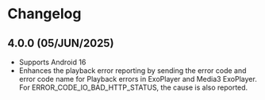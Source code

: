 # Changelog

## 4.0.0 (05/JUN/2025)
* Supports Android 16
* Enhances the playback error reporting by sending the error code and error code name for Playback errors in ExoPlayer and Media3 ExoPlayer.
  For ERROR_CODE_IO_BAD_HTTP_STATUS, the cause is also reported.